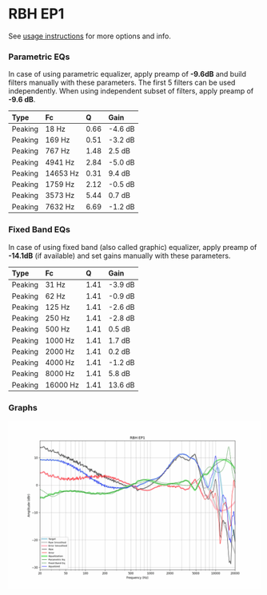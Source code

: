 # RBH EP1
See [usage instructions](https://github.com/jaakkopasanen/AutoEq#usage) for more options and info.

### Parametric EQs
In case of using parametric equalizer, apply preamp of **-9.6dB** and build filters manually
with these parameters. The first 5 filters can be used independently.
When using independent subset of filters, apply preamp of **-9.6 dB**.

| Type    | Fc       |    Q | Gain    |
|:--------|:---------|:-----|:--------|
| Peaking | 18 Hz    | 0.66 | -4.6 dB |
| Peaking | 169 Hz   | 0.51 | -3.2 dB |
| Peaking | 767 Hz   | 1.48 | 2.5 dB  |
| Peaking | 4941 Hz  | 2.84 | -5.0 dB |
| Peaking | 14653 Hz | 0.31 | 9.4 dB  |
| Peaking | 1759 Hz  | 2.12 | -0.5 dB |
| Peaking | 3573 Hz  | 5.44 | 0.7 dB  |
| Peaking | 7632 Hz  | 6.69 | -1.2 dB |

### Fixed Band EQs
In case of using fixed band (also called graphic) equalizer, apply preamp of **-14.1dB**
(if available) and set gains manually with these parameters.

| Type    | Fc       |    Q | Gain    |
|:--------|:---------|:-----|:--------|
| Peaking | 31 Hz    | 1.41 | -3.9 dB |
| Peaking | 62 Hz    | 1.41 | -0.9 dB |
| Peaking | 125 Hz   | 1.41 | -2.6 dB |
| Peaking | 250 Hz   | 1.41 | -2.8 dB |
| Peaking | 500 Hz   | 1.41 | 0.5 dB  |
| Peaking | 1000 Hz  | 1.41 | 1.7 dB  |
| Peaking | 2000 Hz  | 1.41 | 0.2 dB  |
| Peaking | 4000 Hz  | 1.41 | -1.2 dB |
| Peaking | 8000 Hz  | 1.41 | 5.8 dB  |
| Peaking | 16000 Hz | 1.41 | 13.6 dB |

### Graphs
![](./RBH%20EP1.png)